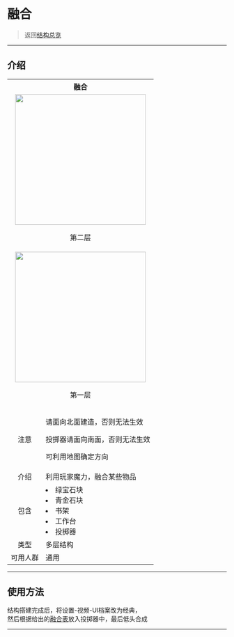 # 融合

> 返回[结构总览](world/MS1/structure.md)

* * *

## 介绍

<table>
	<tr>
		<th colspan="3">融合</th>
	</tr>
	<tr>
		<td colspan="3" align="center"><img src="http://qungz.photo.store.qq.com/qun-qungz/V503diBA008JKb26XH4l3UMN6s1Wff77/V5bCQAyMjkxNjE1OTS6ozRfz75AEw!!/800?w5=800&h5=803&rf=viewer_421&t=5" width="300px" height="300px"/>
    <p>第二层</p></td>
	</tr>
  <tr>
		<td colspan="3" align="center"><img src="http://qungz.photo.store.qq.com/qun-qungz/V503diBA008JKb26XH4l3UMN6s1Wff77/V5bCQAyMjkxNjE1OTS7ozRfHQEiEw!!/800?w5=800&h5=803&rf=viewer_421&t=5" width="300px" height="300px"/>
    <p>第一层</p></td>
	</tr>
	<tr>
    <td align="center">注意</td>
    <td><p>请面向北面建造，否则无法生效</p>
    <p>投掷器请面向南面，否则无法生效</p>
    <p>可利用地图确定方向</p></td>
  <tr>
		<td align="center">介绍</td>
		<td>利用玩家魔力，融合某些物品</td>
	<tr>
		<td align="center">包含</td>
	        <td>
			<li>绿宝石块</li>
			<li>青金石块</li>
      <li>书架</li>
      <li>工作台</li>
      <li>投掷器</li>
       		</td>
	</tr>
	<tr>
		<td align="center">类型</td>
		<td>多层结构</td>
	</tr>
	<tr>
	      	<td align="center">可用人群</td>
	      	<td>通用</td>
	</tr>
</table>

* * *

## 使用方法

结构搭建完成后，将设置-视频-UI档案改为经典，  
然后根据给出的[融合表](world/MS1/rh.md)放入投掷器中，最后低头合成

* * *
